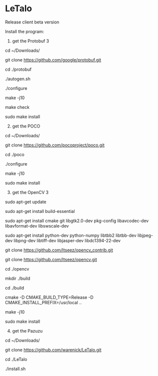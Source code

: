 # LeTalo
Release client beta version

Install the program:

1) get the Protobuf 3

cd ~/Downloads/

git clone https://github.com/google/protobuf.git

cd ./protobuf

./autogen.sh

./configure

make -j10

make check

sudo make install


2) get the POCO


cd ~/Downloads/

git clone https://github.com/pocoproject/poco.git

cd ./poco

./configure

make -j10

sudo make install

3) get the OpenCV 3

sudo apt-get update

sudo apt-get install build-essential

sudo apt-get install cmake git libgtk2.0-dev pkg-config libavcodec-dev libavformat-dev libswscale-dev

sudo apt-get install python-dev python-numpy libtbb2 libtbb-dev libjpeg-dev libpng-dev libtiff-dev libjasper-dev libdc1394-22-dev

git clone https://github.com/Itseez/opencv_contrib.git

git clone https://github.com/Itseez/opencv.git

cd ./opencv

mkdir ./build

cd ./build

cmake -D CMAKE_BUILD_TYPE=Release -D CMAKE_INSTALL_PREFIX=/usr/local ..

make -j10

sudo make install

4) get the Pazuzu

cd ~/Downloads/

git clone https://github.com/warenick/LeTalo.git

cd ./LeTalo

./install.sh

